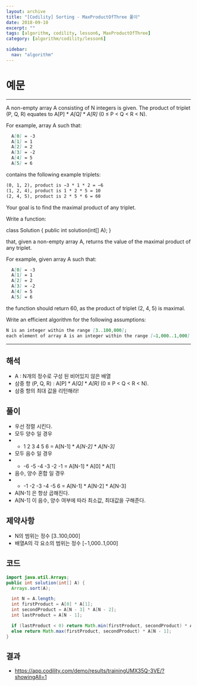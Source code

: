 ```yaml
---
layout: archive
title: "[Codility] Sorting - MaxProductOfThree 풀이"
date: 2018-09-10
excerpt: ""
tags: [algorithm, codility, lesson6, MaxProductOfThree]
category: [algorithm/codility/lesson6]

sidebar:
  nav: "algorithm"
---
```


# 예문

* * *

A non-empty array A consisting of N integers is given. The product of triplet (P, Q, R) equates to A[P] * *A[Q]* * *A[R]* (0 ≤ P < Q < R < N).

For example, array A such that:

``` markdown
  A[0] = -3
  A[1] = 1
  A[2] = 2
  A[3] = -2
  A[4] = 5
  A[5] = 6
```

contains the following example triplets:

``` markdown
(0, 1, 2), product is −3 * 1 * 2 = −6
(1, 2, 4), product is 1 * 2 * 5 = 10
(2, 4, 5), product is 2 * 5 * 6 = 60
```

Your goal is to find the maximal product of any triplet.

Write a function:

class Solution { public int solution(int[] A); }

that, given a non-empty array A, returns the value of the maximal product of any triplet.

For example, given array A such that:

``` markdown
  A[0] = -3
  A[1] = 1
  A[2] = 2
  A[3] = -2
  A[4] = 5
  A[5] = 6
```

the function should return 60, as the product of triplet (2, 4, 5) is maximal.

Write an efficient algorithm for the following assumptions:

``` markdown
N is an integer within the range [3..100,000];
each element of array A is an integer within the range [−1,000..1,000].
```

* * *

## 해석

* A : N개의 정수로 구성 된 비어있지 않은 배열
* 삼중 항 (P, Q, R) : A[P] * *A[Q]* * *A[R]* (0 ≤ P < Q < R < N).
* 삼중 항의 최대 값을 리턴해라!

## 풀이

* 우선 정렬 시킨다.
* 모두 양수 일 경우
* * 1 2 3 4 5 6 = A[N-1] * *A[N-2]* * *A[N-3]*
* 모두 음수 일 경우
* * -6 -5 -4 -3 -2 -1 = A[N-1] * A[0] * A[1]
* 음수, 양수 혼합 일 경우
* * -1 -2	-3	-4	-5	6 = A[N-1] * A[N-2] * A[N-3]
* A[N-1] 은 항상 곱해진다.
* A[N-1] 이 음수, 양수 여부에 따라 최소값, 최대값을 구해준다.

## 제약사항

* N의 범위는 정수 [3..100,000]
* 배열A의 각 요소의 범위는 정수 [−1,000..1,000]

## 코드

``` java
import java.util.Arrays;
public int solution(int[] A) {
  Arrays.sort(A);

  int N = A.length;
  int firstProduct = A[0] * A[1];
  int secondProduct = A[N - 3] * A[N - 2];
  int lastProduct = A[N - 1];

  if (lastProduct < 0) return Math.min(firstProduct, secondProduct) * A[N - 1];
  else return Math.max(firstProduct, secondProduct) * A[N - 1];
}
```

## 결과

* <https://app.codility.com/demo/results/trainingUMX35Q-3VE/?showingAll=1>